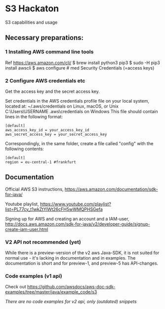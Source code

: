 # S3 Hackaton
S3 capabilities and usage

## Necessary preparations: ##


### 1 Installing AWS command line tools ###

Ref https://aws.amazon.com/cli/
$ brew install python3 pip3
$ sudo -H pip3 install awscli
$ aws configure # med Security Credentials (=access keys)

### 2 Configure AWS credentials etc ###
Get the access key and the secret access key. 

Set credentials in the AWS credentials profile file on your local system, located at:
~/.aws/credentials on Linux, macOS, or Unix
C:\Users\USERNAME \.aws\credentials on Windows
This file should contain lines in the following format:

    [default]
    aws_access_key_id = your_access_key_id
    aws_secret_access_key = your_secret_access_key

Correspondingly, in the same folder, create a file called "config" with the following contents:
    
    [default]
    region = eu-central-1 #frankfurt


## Documentation ##
Official AWS S3 instructions, https://aws.amazon.com/documentation/sdk-for-java/

Youtube playlist, https://www.youtube.com/playlist?list=PL77cy_t1wkZtYlWt26cFH5wWMQPHSGefa

Signing up for AWS and creating an account and a IAM-user, http://docs.aws.amazon.com/sdk-for-java/v2/developer-guide/signup-create-iam-user.html

### V2 API not recommended (yet) ###
While there is a preview-version of the v2 aws Java-SDK, it is not suited for normal use - it's lacking in documentation and in examples. The documentation is short and for preview-1, and preview-5 has API-changes.


### Code examples (v1 api) ###
Check out 
https://github.com/awsdocs/aws-doc-sdk-examples/tree/master/java/example_code/s3

*There are no code examples for v2 api, only (outdated) snippets*
